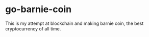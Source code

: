 # go-barnie-coin
This is my attempt at blockchain and making barnie coin, the best cryptocurrency of all time. 
